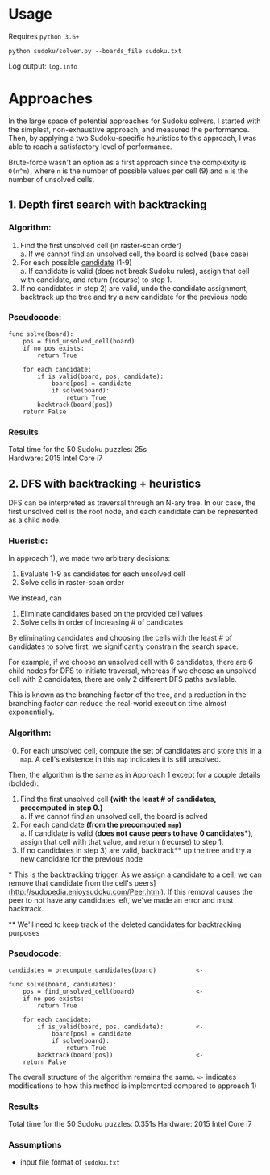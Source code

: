# Usage

Requires `python 3.6+`

```
python sudoku/solver.py --boards_file sudoku.txt
```
Log output: `log.info`

# Approaches

In the large space of potential approaches for Sudoku solvers, I started with the simplest, non-exhaustive approach, and measured the performance. Then, by applying a two Sudoku-specific heuristics to this approach, I was able to reach a satisfactory level of performance.

Brute-force wasn't an option as a first approach since the complexity is `O(n^m)`, where `n` is the number of possible values per cell (9) and `m` is the number of unsolved cells.

## 1. Depth first search with backtracking

### **Algorithm:**
1. Find the first unsolved cell (in raster-scan order)  
    a. If we cannot find an unsolved cell, the board is solved (base case)
2. For each possible [candidate](http://sudopedia.enjoysudoku.com/Candidate.html) (1-9)  
    a. If candidate is valid (does not break Sudoku rules), assign that cell with candidate, and return (recurse) to step 1.  
3. If no candidates in step 2) are valid, undo the candidate assignment, backtrack up the tree and try a new candidate for the previous node

### **Pseudocode:**
```
func solve(board):
    pos = find_unsolved_cell(board)
    if no pos exists:
        return True
    
    for each candidate:
        if is_valid(board, pos, candidate):
            board[pos] = candidate
            if solve(board):
                return True
        backtrack(board[pos])
    return False
```

### **Results**
Total time for the 50 Sudoku puzzles: 25s  
Hardware: 2015 Intel Core i7

## 2. DFS with backtracking + heuristics

DFS can be interpreted as traversal through an N-ary tree. In our case, the first unsolved cell is the root node, and each candidate can be represented as a child node. 

### **Hueristic:**

In approach 1), we made two arbitrary decisions:  

1) Evaluate 1-9 as candidates for each unsolved cell
2) Solve cells in raster-scan order

We instead, can

1) Eliminate candidates based on the provided cell values
2) Solve cells in order of increasing # of candidates

By eliminating candidates and choosing the cells with the least # of candidates to solve first, we significantly constrain the search space. 

For example, if we choose an unsolved cell with 6 candidates, there are 6 child nodes for DFS to initiate traversal, whereas if we choose an unsolved cell with 2 candidates, there are only 2 different DFS paths available. 

This is known as the branching factor of the tree, and a reduction in the branching factor can reduce the real-world execution time almost exponentially.

### **Algorithm:**

0. For each unsolved cell, compute the set of candidates and store this in a `map`. A cell's existence in this `map` indicates it is still unsolved.

Then, the algorithm is the same as in Approach 1 except for a couple details (bolded):

1. Find the first unsolved cell __(with the least # of candidates, precomputed in step 0.)__  
    a. If we cannot find an unsolved cell, the board is solved
2. For each candidate __(from the precomputed `map`)__  
    a. If candidate is valid (__does not cause peers to have 0 candidates\*__), assign that cell with that value, and return (recurse) to step 1.  
3. If no candidates in step 3) are valid, backtrack\** up the tree and try a new candidate for the previous node 

\* This is the backtracking trigger. As we assign a candidate to a cell, we can remove that candidate from the cell's peers](http://sudopedia.enjoysudoku.com/Peer.html). If this removal causes the peer to not have any candidates left, we've made an error and must backtrack.


\** We'll need to keep track of the deleted candidates for backtracking purposes

### **Pseudocode:**
```
candidates = precompute_candidates(board)           <-

func solve(board, candidates):
    pos = find_unsolved_cell(board)                 <-
    if no pos exists:
        return True
    
    for each candidate:
        if is_valid(board, pos, candidate):         <-
            board[pos] = candidate
            if solve(board):
                return True
        backtrack(board[pos])                       <-
    return False        
```

The overall structure of the algorithm remains the same. `<-` indicates modifications to how this method is implemented compared to approach 1)


### **Results**

Total time for the 50 Sudoku puzzles: 0.351s
Hardware: 2015 Intel Core i7

### **Assumptions**
* input file format of `sudoku.txt`





